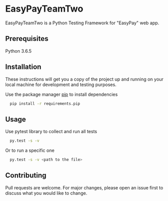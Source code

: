 # EasyPayTeamTwo

EasyPayTeamTwo is a Python Testing Framework for "EasyPay" web app.

## Prerequisites
Python 3.6.5

## Installation
These instructions will get you a copy of the project up and running on your local machine for development and testing purposes.

Use the package manager [pip](https://pip.pypa.io/en/stable/) to install dependencies

```bash
  pip install -r requirements.pip
```

## Usage

Use pytest library to collect and run all tests
```bash
  py.test -s -v
```
Or to run a specific one

```bash
  py.test -s -v <path to the file>
```

## Contributing
Pull requests are welcome. For major changes, please open an issue first to discuss what you would like to change.
